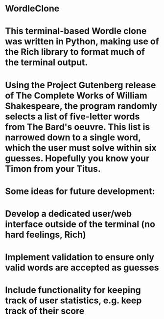 # WordleClone
#
# This terminal-based Wordle clone was written in Python, making use of the Rich library to format much of the terminal output.
#
# Using the Project Gutenberg release of The Complete Works of William Shakespeare, the program randomly selects a list of five-letter words from The Bard's oeuvre. This list is narrowed down to a single word, which the user must solve within six guesses. Hopefully you know your Timon from your Titus.
#
# Some ideas for future development:

#    Develop a dedicated user/web interface outside of the terminal (no hard feelings, Rich)
#    Implement validation to ensure only valid words are accepted as guesses
#    Include functionality for keeping track of user statistics, e.g. keep track of their score
